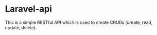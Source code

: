 # Laravel-api

This is a simple RESTful API which is used to create CRUDs (create, read, update, delete).
